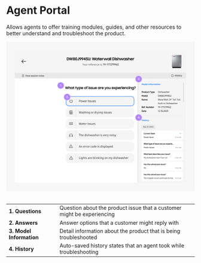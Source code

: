 # Agent Portal

Allows agents to offer training modules, guides, and other resources to better understand and troubleshoot the product.

<img src="./_media/agent-portal.png" alt="Agent Portal view" width="880"/>
<br>
<br>

| No. Title            | Text                                                                   |
| -------------------- | ---------------------------------------------------------------------- |
| 1. Questions         | Question about the product issue that a customer might be experiencing |
| 2. Answers           | Answer options that a customer might reply with                        |
| 3. Model Information | Detail information about the product that is being troubleshooted      |
| 4. History           | Auto-saved history states that an agent took while troubleshooting     |

<style>
td, th, tr {
   border: none !important;
   background-color: transparent !important;
}

th {
  display: none;
}

tr td:first-child {
  font-weight: bold;
}
</style>
